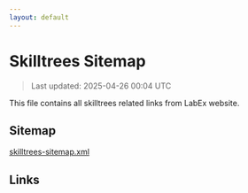```yaml
---
layout: default
---
```


# Skilltrees Sitemap

> Last updated: 2025-04-26 00:04 UTC

This file contains all skilltrees related links from LabEx website.

## Sitemap

[skilltrees-sitemap.xml](https://labex.io/skilltrees-sitemap.xml)

## Links

